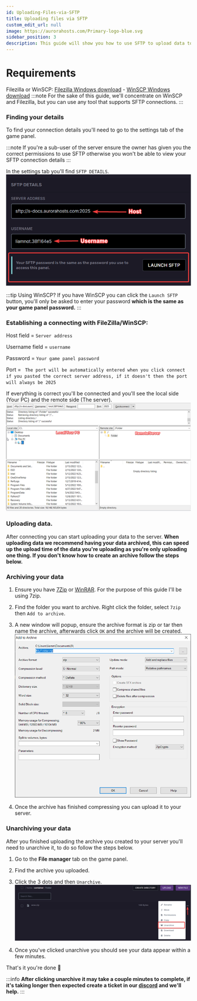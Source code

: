 ```yaml
---
id: Uploading-Files-via-SFTP
title: Uploading files via SFTP
custom_edit_url: null
image: https://aurorahosts.com/Primary-logo-blue.svg
sidebar_position: 3
description: This guide will show you how to use SFTP to upload data to your server.
---
```


# Requirements
Filezilla or WinSCP: [Filezilla Windows download](https://download.filezilla-project.org/client/FileZilla_3.59.0_win64_sponsored-setup.exe) - [WinSCP Windows download](https://winscp.net/download/WinSCP-5.19.6-Setup.exe)
:::note
For the sake of this guide, we'll concentrate on WinSCP and Filezilla, but you can use any tool that supports SFTP connections.
:::
### Finding your details
To find your connection details you'll need to go to the settings tab of the game panel.

:::note
If you're a sub-user of the server ensure the owner has given you the correct permissions to use SFTP otherwise you won't be able to view your SFTP connection details
:::

In the settings tab you'll find `SFTP DETAILS`.
![SFTP DETAILS](../../images/Game_servers/SFTP/SFTP_Details.png)

:::tip Using WinSCP?
If you have WinSCP you can click the `Launch SFTP` button, you'll only be asked to enter your password **which is the same as your game panel password.** 
:::

### Establishing a connecting with FileZilla/WinSCP:

Host field = `Server address`

Username field = `username`

Password = `Your game panel password`

Port = ` The port will be automatically entered when you click connect if you pasted the correct server address, if it doesn't then the port will always be 2025`

If everything is correct you'll be connected and you'll see the local side (Your PC) and the remote side (The server).
![SFTP_Filezilla](../../images/Game_servers/SFTP/SFTP_filezilla.png)

### Uploading data.

After connecting you can start uploading your data to the server. **When uploading data we recommend having your data archived, this can speed up the upload time of the data you're uploading as you're only uploading one thing. If you don't know how to create an archive follow the steps below.**

### Archiving your data

1. Ensure you have [7Zip](https://www.7-zip.org/download.html) or [WinRAR](https://www.win-rar.com/download.html?&L=0). For the purpose of this guide I'll be using 7zip.

2. Find the folder you want to archive. Right click the folder, select `7zip` then `Add to archive`.

3. A new window will popup, ensure the archive format is zip or tar then name the archive, afterwards click `OK` and the archive will be created.
![Add to archive](../../images/Game_servers/SFTP/Archive_details.png)

4. Once the archive has finished compressing you can upload it to your server.

### Unarchiving your data

After you finished uploading the archive you created to your server you'll need to unarchive it, to do so follow the steps below.

1. Go to the **File manager** tab on the game panel.

2. Find the archive you uploaded.

3. Click the 3 dots and then `Unarchive`.
![Unarchiving](../../images/Game_servers/SFTP/Unarchiving.png)

4. Once you've clicked unarchive you should see your data appear within a few minutes.

That's it you're done 🙂

:::info
**After clicking unarchive it may take a couple minutes to complete, if it's taking longer then expected create a ticket in our [discord](https://discord.gg/XxHx6PxwNn) and we'll help.**
:::